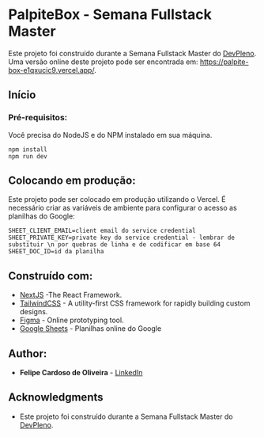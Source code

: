 # PalpiteBox - Semana Fullstack Master

Este projeto foi construído durante a Semana Fullstack Master do [DevPleno](https://devpleno.com). Uma versão online deste projeto pode ser encontrada em: https://palpite-box-e1qxucic9.vercel.app/.

## Início


### Pré-requisitos:

Você precisa do NodeJS e do NPM instalado em sua máquina.

```
npm install
npm run dev
```

## Colocando em produção:

Este projeto pode ser colocado em produção utilizando o Vercel. É necessário criar as variáveis de ambiente para configurar o acesso as planilhas do Google:

```
SHEET_CLIENT_EMAIL=client email do service credential
SHEET_PRIVATE_KEY=private key do service credential - lembrar de substituir \n por quebras de linha e de codificar em base 64
SHEET_DOC_ID=id da planilha
```

## Construído com:

* [NextJS](https://nextjs.org/) -The React Framework.
* [TailwindCSS](https://tailwindcss.com/) - A utility-first CSS framework for
rapidly building custom designs.
* [Figma](https://figma.com/) - Online prototyping tool.
* [Google Sheets](https://drive.google.com) - Planilhas online do Google

## Author:

* **Felipe Cardoso de Oliveira** - [LinkedIn](https://www.linkedin.com/in/felipe-cardoso-7515b61a6/)

## Acknowledgments

* Este projeto foi construído durante a Semana Fullstack Master do [DevPleno](https://devpleno.com).
